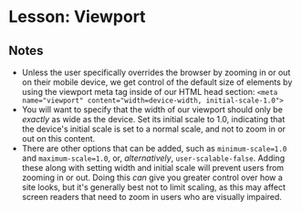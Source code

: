 # Lesson: Viewport

## Notes

- Unless the user specifically overrides the browser by zooming in or out on their mobile device, we get control of the default size of elements by using the viewport meta tag inside of our HTML head section: `<meta name="viewport" content="width=device-width, initial-scale-1.0">`
- You will want to specify that the width of our viewport should only be _exactly_ as wide as the device. Set its initial scale to 1.0, indicating that the device's initial scale is set to a normal scale, and not to zoom in or out on this content.
- There are other options that can be added, such as `minimum-scale=1.0` and `maximum-scale=1.0`, or, _alternatively_, `user-scalable-false`. Adding these along with setting width and initial scale will prevent users from zooming in or out. Doing this _can_ give you greater control over how a site looks, but it's generally best not to limit scaling, as this may affect screen readers that need to zoom in users who are visually impaired.